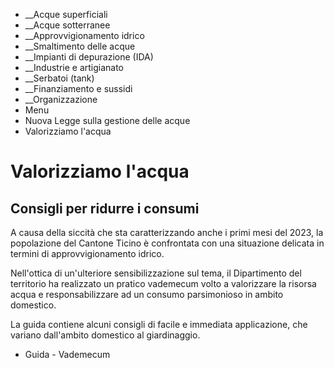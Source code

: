   * __Acque superficiali
  *  __Acque sotterranee
  *  __Approvvigionamento idrico
  *  __Smaltimento delle acque
  *  __Impianti di depurazione (IDA)
  *  __Industrie e artigianato
  *  __Serbatoi (tank)
  *  __Finanziamento e sussidi
  *  __Organizzazione
  * Menu
  * Nuova Legge sulla gestione delle acque
  * Valorizziamo l'acqua

#  Valorizziamo l'acqua

##  Consigli per ridurre i consumi

A causa della siccità che sta caratterizzando anche i primi mesi del 2023, la
popolazione del Cantone Ticino è confrontata con una situazione delicata in
termini di approvvigionamento idrico.

Nell'ottica di un'ulteriore sensibilizzazione sul tema, il Dipartimento del
territorio ha realizzato un pratico vademecum volto a valorizzare la risorsa
acqua e responsabilizzare ad un consumo parsimonioso in ambito domestico.

La guida contiene alcuni consigli di facile e immediata applicazione, che
variano dall'ambito domestico al giardinaggio.

  * Guida - Vademecum

